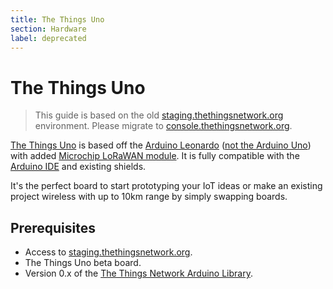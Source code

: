 ```yaml
---
title: The Things Uno
section: Hardware
label: deprecated
---
```


# The Things Uno

> This guide is based on the old [staging.thethingsnetwork.org](https://staging.thethingsnetwork.org/) environment. Please migrate to [console.thethingsnetwork.org](https://console.thethingsnetwork.org/).

<a href="https://shop.thethingsnetwork.com/index.php/product/the-things-uno/" target="_blank">The Things Uno</a> is based off the [Arduino Leonardo](https://www.arduino.cc/en/Guide/ArduinoLeonardoMicro) ([not the Arduino Uno](https://www.arduino.cc/en/Guide/ArduinoLeonardoMicro#toc9)) with added [Microchip LoRaWAN module](http://www.microchip.com/design-centers/wireless-connectivity/embedded-wireless/lora-technology). It is fully compatible with the [Arduino IDE](https://www.arduino.cc/en/Main/Software) and existing shields.

It's the perfect board to start prototyping your IoT ideas or make an existing project wireless with up to 10km range by simply swapping boards.

## Prerequisites

* Access to [staging.thethingsnetwork.org](https://staging.thethingsnetwork.org/).
* The Things Uno beta board.
* Version 0.x of the [The Things Network Arduino Library](https://github.com/thethingsnetwork/arduino-device-lib).
